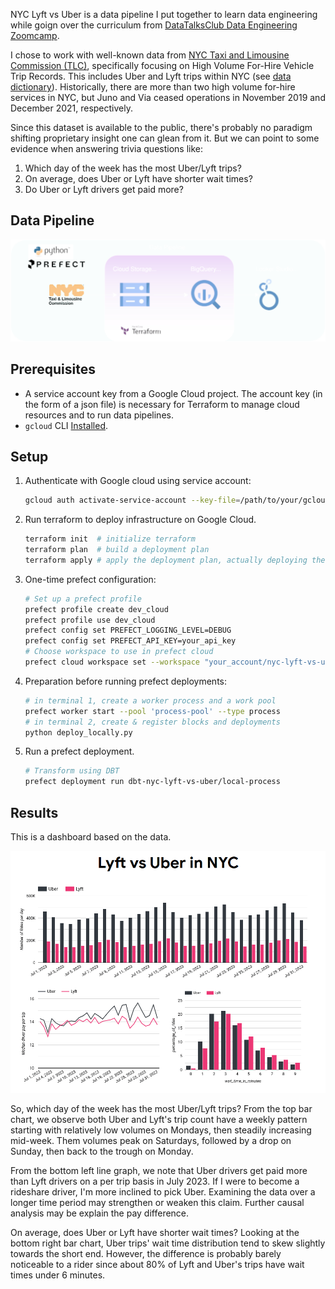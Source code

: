 NYC Lyft vs Uber is a data pipeline I put together to learn data engineering while goign over the curriculum from [DataTalksClub Data Engineering Zoomcamp](https://github.com/DataTalksClub/data-engineering-zoomcamp).

I chose to work with well-known data from [NYC Taxi and Limousine Commission (TLC)](https://www.nyc.gov/site/tlc/about/tlc-trip-record-data.page), specifically focusing on High Volume For-Hire Vehicle Trip Records.  This includes Uber and Lyft trips within NYC (see [data dictionary](https://www.nyc.gov/assets/tlc/downloads/pdf/data_dictionary_trip_records_hvfhs.pdf)).  Historically, there are more than two high volume for-hire services in NYC, but Juno and Via ceased operations in November 2019 and December 2021, respectively.

Since this dataset is available to the public, there's probably no paradigm shifting proprietary insight one can glean from it.  But we can point to some evidence when answering trivia questions like:

1. Which day of the week has the most Uber/Lyft trips?
2. On average, does Uber or Lyft have shorter wait times?
3. Do Uber or Lyft drivers get paid more?

## Data Pipeline

![data pipeline](assets/nyc-lyft-vs-uber-pipeline.svg)

## Prerequisites

- A service account key from a Google Cloud project.  The account key (in the form of a json file) is necessary for Terraform to manage cloud resources and to run data pipelines.
- `gcloud` CLI [Installed](https://cloud.google.com/sdk/docs/install#deb).


## Setup

1. Authenticate with Google cloud using service account:
    ```zsh
    gcloud auth activate-service-account --key-file=/path/to/your/gcloud-service-account-key.json
    ```
1. Run terraform to deploy infrastructure on Google Cloud.
    ```zsh
    terraform init  # initialize terraform
    terraform plan  # build a deployment plan
    terraform apply # apply the deployment plan, actually deploying the infrastructure
    ```
1. One-time prefect configuration:
    ```zsh
    # Set up a prefect profile
    prefect profile create dev_cloud
    prefect profile use dev_cloud
    prefect config set PREFECT_LOGGING_LEVEL=DEBUG
    prefect config set PREFECT_API_KEY=your_api_key
    # Choose workspace to use in prefect cloud
    prefect cloud workspace set --workspace "your_account/nyc-lyft-vs-uber"
    ```
1. Preparation before running prefect deployments: 
    ```zsh
    # in terminal 1, create a worker process and a work pool
    prefect worker start --pool 'process-pool' --type process
    # in terminal 2, create & register blocks and deployments
    python deploy_locally.py
    ```
1. Run a prefect deployment.
    ```zsh
    # Transform using DBT
    prefect deployment run dbt-nyc-lyft-vs-uber/local-process
    ```

## Results

This is a dashboard based on the data.

![nyc lyft vs uber dashboard](assets/nyc-lyft-vs-uber-dashboard.gif)

So, which day of the week has the most Uber/Lyft trips?  From the top bar chart, we observe both Uber and Lyft's trip count have a weekly pattern starting with relatively low volumes on Mondays, then steadily increasing mid-week.  Them volumes peak on Saturdays, followed by a drop on Sunday, then back to the trough on Monday.

From the bottom left line graph, we note that Uber drivers get paid more than Lyft drivers on a per trip basis in July 2023.  If I were to become a rideshare driver, I'm more inclined to pick Uber.  Examining the data over a longer time period may strengthen or weaken this claim.  Further causal analysis may be explain the pay difference.

On average, does Uber or Lyft have shorter wait times?  Looking at the bottom right bar chart, Uber trips' wait time distribution tend to skew slightly towards the short end.  However, the difference is probably barely noticeable to a rider since about 80% of Lyft and Uber's trips have wait times under 6 minutes.